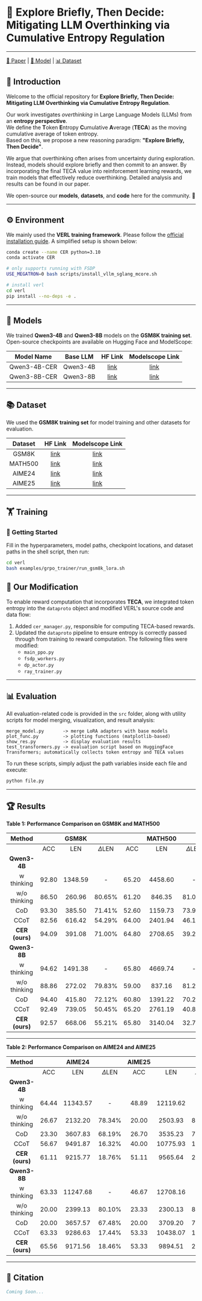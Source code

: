 # 🚀 Explore Briefly, Then Decide: Mitigating LLM Overthinking via Cumulative Entropy Regulation
-----------------

[📄 Paper](https://github.com/AusertDream/CumulativeEntropyRegulation) | [🤖 Model](#model) | [📊 Dataset](#dataset)

## 🌟 Introduction

Welcome to the official repository for **Explore Briefly, Then Decide: Mitigating LLM Overthinking via Cumulative Entropy Regulation**.

Our work investigates *overthinking* in Large Language Models (LLMs) from an **entropy perspective**.  
We define the **T**oken **E**ntropy **C**umulative **A**verage (**TECA**) as the moving cumulative average of token entropy.  
Based on this, we propose a new reasoning paradigm: **"Explore Briefly, Then Decide"**.  

We argue that overthinking often arises from uncertainty during exploration. Instead, models should explore briefly and then commit to an answer. By incorporating the final TECA value into reinforcement learning rewards, we train models that effectively reduce overthinking. Detailed analysis and results can be found in our paper.  

We open-source our **models**, **datasets**, and **code** here for the community. 🎉

---

## ⚙️ Environment

We mainly used the **VERL training framework**. Please follow the [official installation guide](https://verl.readthedocs.io/en/latest/start/install.html). A simplified setup is shown below:

```bash
conda create --name CER python=3.10
conda activate CER

# only supports running with FSDP
USE_MEGATRON=0 bash scripts/install_vllm_sglang_mcore.sh

# install verl
cd verl
pip install --no-deps -e .
```

---

## 🧩 Models

<a name="model"></a> 

We trained **Qwen3-4B** and **Qwen3-8B** models on the **GSM8K training set**. Open-source checkpoints are available on Hugging Face and ModelScope:

|  Model Name  | Base LLM |                 HF Link                  |             Modelscope Link              |
| :----------: | :------: | :--------------------------------------: | :--------------------------------------: |
| Qwen3-4B-CER | Qwen3-4B | [link](https://huggingface.co/Ausert/Qwen3-4B-CER) | [link](https://www.modelscope.cn/models/ausertdream/Qwen3-4B-CER) |
| Qwen3-8B-CER | Qwen3-8B | [link](https://huggingface.co/Ausert/Qwen3-8B-CER) | [link](https://www.modelscope.cn/models/ausertdream/Qwen3-8B-CER) |

---

## 📚 Dataset

<a name="dataset"></a>

We used the **GSM8K training set** for model training and other datasets for evaluation.

| Dataset |                 HF Link                  |             Modelscope Link              |
| :-----: | :--------------------------------------: | :--------------------------------------: |
|  GSM8K  | [link](https://huggingface.co/datasets/openai/gsm8k) | [link](https://www.modelscope.cn/datasets/modelscope/gsm8k) |
| MATH500 | [link](https://huggingface.co/datasets/HuggingFaceH4/MATH-500) | [link](https://www.modelscope.cn/datasets/AI-ModelScope/MATH-500/summary) |
| AIME24  | [link](https://huggingface.co/datasets/Maxwell-Jia/AIME_2024) | [link](https://www.modelscope.cn/datasets/AI-ModelScope/AIME_2024) |
| AIME25  | [link](https://huggingface.co/datasets/math-ai/aime25) | [link](https://www.modelscope.cn/datasets/TIGER-Lab/AIME25/files) |

---

## 🏋️ Training

### 🔑 Getting Started

Fill in the hyperparameters, model paths, checkpoint locations, and dataset paths in the shell script, then run:

```bash
cd verl
bash examples/grpo_trainer/run_gsm8k_lora.sh
```

## 🔧 Our Modification

To enable reward computation that incorporates **TECA**, we integrated token entropy into the `dataproto` object and modified VERL's source code and data flow:

1. Added `cer_manager.py`, responsible for computing TECA-based rewards.
2. Updated the `dataproto` pipeline to ensure entropy is correctly passed through from training to reward computation. The following files were modified:
   - `main_ppo.py`
   - `fsdp_workers.py`
   - `dp_actor.py`
   - `ray_trainer.py`

---

## 📊 Evaluation

All evaluation-related code is provided in the `src` folder, along with utility scripts for model merging, visualization, and result analysis:

```text
merge_model.py       -> merge LoRA adapters with base models
plot_func.py         -> plotting functions (matplotlib-based)
show_res.py          -> display evaluation results
test_transformers.py -> evaluation script based on HuggingFace Transformers; automatically collects token entropy and TECA values
```

To run these scripts, simply adjust the path variables inside each file and execute:

```bash
python file.py
```

---

## 🏆 Results

**Table 1: Performance Comparison on GSM8K and MATH500**

|   **Method**   |       | **GSM8K** |             |       | **MATH500** |             |
| :------------: | :---: | :-------: | :---------: | :---: | :---------: | :---------: |
|                |  ACC  |    LEN    | $\Delta$LEN |  ACC  |     LEN     | $\Delta$LEN |
|  **Qwen3-4B**  |       |           |             |       |             |             |
|   w thinking   | 92.80 |  1348.59  |      -      | 65.20 |   4458.60   |      -      |
|  w/o thinking  | 86.50 |  260.96   |   80.65%    | 61.20 |   846.35    |   81.02%    |
|      CoD       | 93.30 |  385.50   |   71.41%    | 52.60 |   1159.73   |   73.99%    |
|      CCoT      | 82.56 |  616.42   |   54.29%    | 64.00 |   2401.94   |   46.13%    |
| **CER (ours)** | 94.09 |  391.08   |   71.00%    | 64.80 |   2708.65   |   39.25%    |
|  **Qwen3-8B**  |       |           |             |       |             |             |
|   w thinking   | 94.62 |  1491.38  |      -      | 65.80 |   4669.74   |      -      |
|  w/o thinking  | 88.86 |  272.02   |   79.83%    | 59.00 |   837.16    |   81.22%    |
|      CoD       | 94.40 |  415.80   |   72.12%    | 60.80 |   1391.22   |   70.21%    |
|      CCoT      | 92.49 |  739.05   |   50.45%    | 65.20 |   2761.19   |   40.87%    |
| **CER (ours)** | 92.57 |  668.06   |   55.21%    | 65.80 |   3140.04   |   32.76%    |

---

**Table 2: Performance Comparison on AIME24 and AIME25**

|   **Method**   |       | **AIME24** |             | **AIME25** |          |             | **Average** |         |
| :------------: | :---: | :--------: | :---------: | :--------: | :------: | :---------: | :---------: | :-----: |
|                |  ACC  |    LEN     | $\Delta$LEN |    ACC     |   LEN    | $\Delta$LEN |     ACC     |   LEN   |
|  **Qwen3-4B**  |       |            |             |            |          |             |             |         |
|   w thinking   | 64.44 |  11343.57  |      -      |   48.89    | 12119.62 |      -      |    67.83    | 7317.59 |
|  w/o thinking  | 26.67 |  2132.20   |   78.34%    |   20.00    | 2503.93  |   82.84%    |    48.59    | 1435.86 |
|      CoD       | 23.30 |  3607.83   |   68.19%    |   26.70    | 3535.23  |   70.83%    |    48.98    | 2172.07 |
|      CCoT      | 56.67 |  9491.87   |   16.32%    |   40.00    | 10775.93 |   11.09%    |    60.81    | 5821.54 |
| **CER (ours)** | 61.11 |  9215.77   |   18.76%    |   51.11    | 9565.64  |   21.07%    |    67.78    | 5470.29 |
|  **Qwen3-8B**  |       |            |             |            |          |             |             |         |
|   w thinking   | 63.33 |  11247.68  |      -      |   46.67    | 12708.16 |      -      |    67.60    | 7529.24 |
|  w/o thinking  | 20.00 |  2399.13   |   80.10%    |   23.33    | 2300.13  |   80.69%    |    47.80    | 1452.11 |
|      CoD       | 20.00 |  3657.57   |   67.48%    |   20.00    | 3709.20  |   70.81%    |    48.80    | 2293.45 |
|      CCoT      | 63.33 |  9286.63   |   17.44%    |   53.33    | 10438.07 |   17.86%    |    68.59    | 5806.23 |
| **CER (ours)** | 65.56 |  9171.56   |   18.46%    |   53.33    | 9894.51  |   22.14%    |    69.32    | 5718.54 |

---

## 📖 Citation

```bibtex
Coming Soon...
```